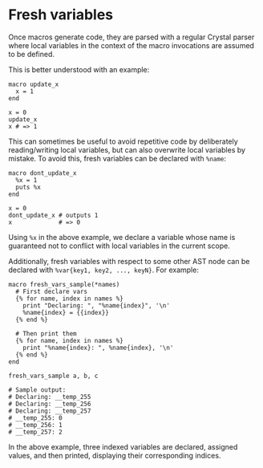 # Fresh variables

Once macros generate code, they are parsed with a regular Crystal parser where local variables in the context of the macro invocations are assumed to be defined.

This is better understood with an example:

```crystal
macro update_x
  x = 1
end

x = 0
update_x
x # => 1
```

This can sometimes be useful to avoid repetitive code by deliberately reading/writing local variables, but can also overwrite local variables by mistake. To avoid this, fresh variables can be declared with `%name`:

```crystal
macro dont_update_x
  %x = 1
  puts %x
end

x = 0
dont_update_x # outputs 1
x             # => 0
```

Using `%x` in the above example, we declare a variable whose name is guaranteed not to conflict with local variables in the current scope.

Additionally, fresh variables with respect to some other AST node can be declared with `%var{key1, key2, ..., keyN}`. For example:

```crystal
macro fresh_vars_sample(*names)
  # First declare vars
  {% for name, index in names %}
    print "Declaring: ", "%name{index}", '\n'
    %name{index} = {{index}}
  {% end %}

  # Then print them
  {% for name, index in names %}
    print "%name{index}: ", %name{index}, '\n'
  {% end %}
end

fresh_vars_sample a, b, c

# Sample output:
# Declaring: __temp_255
# Declaring: __temp_256
# Declaring: __temp_257
# __temp_255: 0
# __temp_256: 1
# __temp_257: 2
```

In the above example, three indexed variables are declared, assigned values, and then printed, displaying their corresponding indices.
